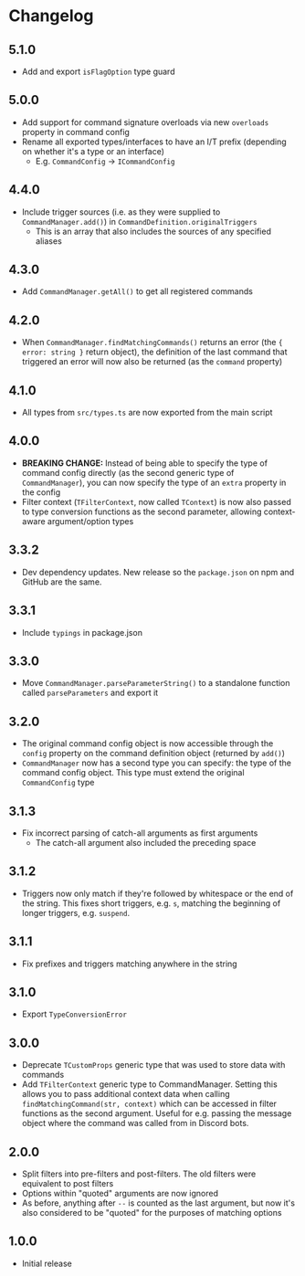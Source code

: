 # Changelog

## 5.1.0
* Add and export `isFlagOption` type guard

## 5.0.0
* Add support for command signature overloads via new `overloads` property in
  command config
* Rename all exported types/interfaces to have an I/T prefix (depending on
  whether it's a type or an interface)
  * E.g. `CommandConfig` -> `ICommandConfig`

## 4.4.0
* Include trigger sources (i.e. as they were supplied to `CommandManager.add()`)
  in `CommandDefinition.originalTriggers`
  * This is an array that also includes the sources of any specified aliases

## 4.3.0
* Add `CommandManager.getAll()` to get all registered commands

## 4.2.0
* When `CommandManager.findMatchingCommands()` returns an error (the
  `{ error: string }` return object), the definition of the last command that
  triggered an error will now also be returned (as the `command` property)

## 4.1.0
* All types from `src/types.ts` are now exported from the main script

## 4.0.0
* **BREAKING CHANGE:** Instead of being able to specify the type of command
  config directly (as the second generic type of `CommandManager`), you can now
  specify the type of an `extra` property in the config
* Filter context (`TFilterContext`, now called `TContext`) is now also passed to
  type conversion functions as the second parameter, allowing context-aware
  argument/option types

## 3.3.2
* Dev dependency updates. New release so the `package.json` on npm and GitHub
  are the same.

## 3.3.1
* Include `typings` in package.json

## 3.3.0
* Move `CommandManager.parseParameterString()` to a standalone function called
  `parseParameters` and export it

## 3.2.0
* The original command config object is now accessible through the `config`
  property on the command definition object (returned by `add()`)
* `CommandManager` now has a second type you can specify: the type of the
  command config object. This type must extend the original `CommandConfig` type

## 3.1.3
* Fix incorrect parsing of catch-all arguments as first arguments
  * The catch-all argument also included the preceding space

## 3.1.2
* Triggers now only match if they're followed by whitespace or the end of the
  string. This fixes short triggers, e.g. `s`, matching the beginning of longer
  triggers, e.g. `suspend`.

## 3.1.1
* Fix prefixes and triggers matching anywhere in the string

## 3.1.0
* Export `TypeConversionError`

## 3.0.0
* Deprecate `TCustomProps` generic type that was used to store data with
  commands
* Add `TFilterContext` generic type to CommandManager. Setting this allows you
  to pass additional context data when calling
  `findMatchingCommand(str, context)` which can be accessed in filter functions
  as the second argument. Useful for e.g. passing the message object where the
  command was called from in Discord bots.

## 2.0.0
* Split filters into pre-filters and post-filters. The old filters were
  equivalent to post filters
* Options within "quoted" arguments are now ignored
* As before, anything after ` -- ` is counted as the last argument, but now it's
  also considered to be "quoted" for the purposes of matching options

## 1.0.0
* Initial release
